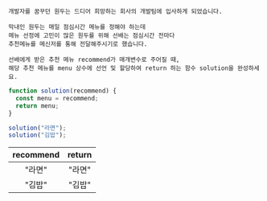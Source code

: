 ```
개발자를 꿈꾸던 원두는 드디어 희망하는 회사의 개발팀에 입사하게 되었습니다.

막내인 원두는 매일 점심시간 메뉴를 정해야 하는데
메뉴 선정에 고민이 많은 원두를 위해 선배는 점심시간 전마다
추천메뉴를 메신저를 통해 전달해주시기로 했습니다.

선배에게 받은 추천 메뉴 recommend가 매개변수로 주어질 때,
해당 추천 메뉴를 menu 상수에 선언 및 할당하여 return 하는 함수 solution을 완성하세요.
```

```js
function solution(recommend) {
  const menu = recommend;
  return menu;
}

solution("라면");
solution("김밥");
```

| recommend | return |
| :-------: | :----: |
|  "라면"   | "라면" |
|  "김밥"   | "김밥" |
